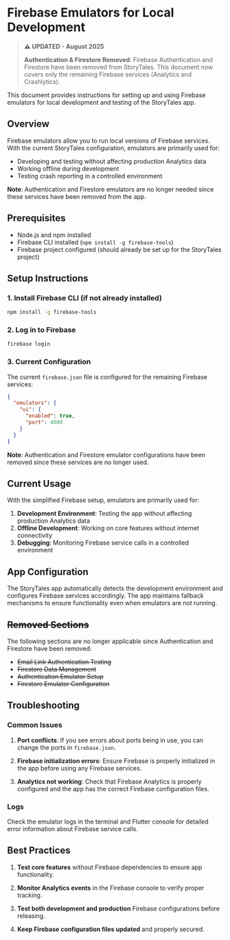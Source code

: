 # Firebase Emulators for Local Development

> **⚠️ UPDATED - August 2025**
>
> **Authentication & Firestore Removed**: Firebase Authentication and Firestore have been removed from StoryTales. This document now covers only the remaining Firebase services (Analytics and Crashlytics).

This document provides instructions for setting up and using Firebase emulators for local development and testing of the StoryTales app.

## Overview

Firebase emulators allow you to run local versions of Firebase services. With the current StoryTales configuration, emulators are primarily used for:

- Developing and testing without affecting production Analytics data
- Working offline during development
- Testing crash reporting in a controlled environment

**Note**: Authentication and Firestore emulators are no longer needed since these services have been removed from the app.

## Prerequisites

- Node.js and npm installed
- Firebase CLI installed (`npm install -g firebase-tools`)
- Firebase project configured (should already be set up for the StoryTales project)

## Setup Instructions

### 1. Install Firebase CLI (if not already installed)

```bash
npm install -g firebase-tools
```

### 2. Log in to Firebase

```bash
firebase login
```

### 3. Current Configuration

The current `firebase.json` file is configured for the remaining Firebase services:

```json
{
  "emulators": {
    "ui": {
      "enabled": true,
      "port": 4000
    }
  }
}
```

**Note**: Authentication and Firestore emulator configurations have been removed since these services are no longer used.

## Current Usage

With the simplified Firebase setup, emulators are primarily used for:

1. **Development Environment**: Testing the app without affecting production Analytics data
2. **Offline Development**: Working on core features without internet connectivity
3. **Debugging**: Monitoring Firebase service calls in a controlled environment

## App Configuration

The StoryTales app automatically detects the development environment and configures Firebase services accordingly. The app maintains fallback mechanisms to ensure functionality even when emulators are not running.

## ~~Removed Sections~~

The following sections are no longer applicable since Authentication and Firestore have been removed:

- ~~Email Link Authentication Testing~~
- ~~Firestore Data Management~~
- ~~Authentication Emulator Setup~~
- ~~Firestore Emulator Configuration~~

## Troubleshooting

### Common Issues

1. **Port conflicts**: If you see errors about ports being in use, you can change the ports in `firebase.json`.

2. **Firebase initialization errors**: Ensure Firebase is properly initialized in the app before using any Firebase services.

3. **Analytics not working**: Check that Firebase Analytics is properly configured and the app has the correct Firebase configuration files.

### Logs

Check the emulator logs in the terminal and Flutter console for detailed error information about Firebase service calls.

## Best Practices

1. **Test core features** without Firebase dependencies to ensure app functionality.

2. **Monitor Analytics events** in the Firebase console to verify proper tracking.

3. **Test both development and production** Firebase configurations before releasing.

4. **Keep Firebase configuration files updated** and properly secured.
